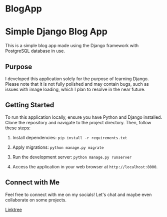 # BlogApp



# Simple Django Blog App

This is a simple blog app made using the Django framework with PostgreSQL database in use.

## Purpose

I developed this application solely for the purpose of learning Django. Please note that it is not fully polished and may contain bugs, such as issues with image loading, which I plan to resolve in the near future.

## Getting Started

To run this application locally, ensure you have Python and Django installed. Clone the repository and navigate to the project directory. Then, follow these steps:

1. Install dependencies:
`pip install -r requirements.txt`

2. Apply migrations:
`python manage.py migrate`

3. Run the development server:
`python manage.py runserver`


4. Access the application in your web browser at `http://localhost:8000`.

## Connect with Me

Feel free to connect with me on my socials! Let's chat and maybe even collaborate on some projects.

[Linktree](https://linktr.ee/rishurajgautam)
